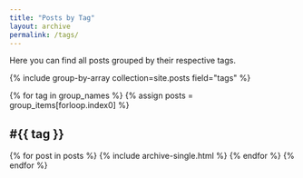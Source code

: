 ```yaml
---
title: "Posts by Tag"
layout: archive
permalink: /tags/
---
```


Here you can find all posts grouped by their respective tags.

{% include group-by-array collection=site.posts field="tags" %}

{% for tag in group_names %}
  {% assign posts = group_items[forloop.index0] %}
  <h2 id="{{ tag | slugify }}" class="archive__subtitle">#{{ tag }}</h2>
  {% for post in posts %}
    {% include archive-single.html %}
  {% endfor %}
{% endfor %}
